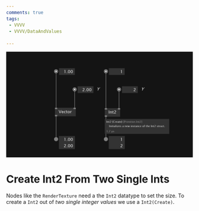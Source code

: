 ```yaml
---
comments: true
tags:
 - VVVV
 - VVVV/DataAndValues

---
```


![Create Int2 From Two Single Int](../img/ComparisonVec2JoinInt2Create.png)

# Create Int2 From Two Single Ints
Nodes like the `RenderTexture` need a the `Int2` datatype to set the size. To create a `Int2` out of *two single integer values* we use a `Int2(Create)`.
